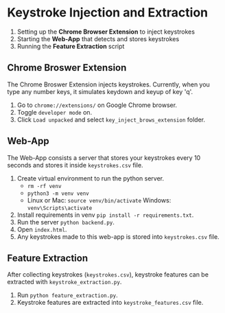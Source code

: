 # Keystroke Injection and Extraction
1. Setting up the **Chrome Browser Extension** to inject keystrokes
2. Starting the **Web-App** that detects and stores keystrokes
3. Running the **Feature Extraction** script

## Chrome Broswer Extension
The Chrome Broswer Extension injects keystrokes. Currently, when you type any number keys, it simulates keydown and keyup of key 'q'. 
1. Go to ```chrome://extensions/``` on Google Chrome browser.
2. Toggle ```developer mode``` on.
3. Click ```Load unpacked``` and select ```key_inject_brows_extension``` folder.

## Web-App
The Web-App consists a server that stores your keystrokes every 10 seconds and stores it inside ```keystrokes.csv``` file.
1. Create virtual environment to run the python server.
    * ```rm -rf venv```
    * ```python3 -m venv venv```
    * Linux or Mac: ```source venv/bin/activate``` Windows: ```venv\Scripts\activate```
2. Install requirements in venv ```pip install -r requirements.txt```.
3. Run the server ```python backend.py```.
4. Open ```index.html```.
5. Any keystrokes made to this web-app is stored into ```keystrokes.csv``` file.

## Feature Extraction
After collecting keystrokes (```keystrokes.csv```), keystroke features can be extracted with ```keystroke_extraction.py```.
1. Run ```python feature_extraction.py```.
2. Keystroke features are extracted into ```keystroke_features.csv``` file.